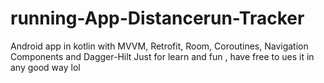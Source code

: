 # running-App-Distancerun-Tracker
Android app in kotlin with MVVM, Retrofit, Room, Coroutines, Navigation Components and Dagger-Hilt
Just for learn and fun , have free to ues it in any good way lol
